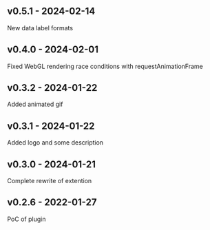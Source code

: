 ## v0.5.1 - 2024-02-14

New data label formats

## v0.4.0 - 2024-02-01

Fixed WebGL rendering race conditions with requestAnimationFrame

## v0.3.2 - 2024-01-22

Added animated gif

## v0.3.1 - 2024-01-22

Added logo and some description

## v0.3.0 - 2024-01-21

Complete rewrite of extention

## v0.2.6 - 2022-01-27

PoC of plugin

